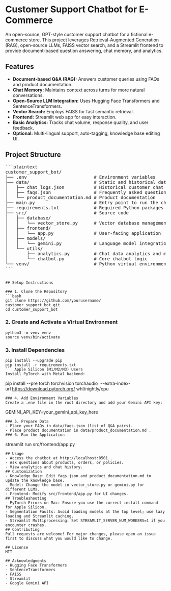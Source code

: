 # Customer Support Chatbot for E-Commerce

An open-source, GPT-style customer support chatbot for a fictional e-commerce store. This project leverages Retrieval-Augmented Generation (RAG), open-source LLMs, FAISS vector search, and a Streamlit frontend to provide document-based question answering, chat memory, and analytics.

## Features

- **Document-based Q&A (RAG):** Answers customer queries using FAQs and product documentation.
- **Chat Memory:** Maintains context across turns for more natural conversations.
- **Open-Source LLM Integration:** Uses Hugging Face Transformers and SentenceTransformers.
- **Vector Search:** Employs FAISS for fast semantic retrieval.
- **Frontend:** Streamlit web app for easy interaction.
- **Basic Analytics:** Tracks chat volume, response quality, and user feedback.
- **Optional:** Multi-lingual support, auto-tagging, knowledge base editing UI.

## Project Structure
<pre>
```plaintext
customer_support_bot/
├── .env                         # Environment variables
├── data/                        # Static and historical data sources
│   ├── chat_logs.json           # Historical customer chat logs
│   ├── faqs.json                # Frequently asked questions
│   └── product_documentation.md # Product documentation
├── main.py                      # Entry point to run the chatbot
├── requirements.txt             # Required Python packages
├── src/                         # Source code
│   ├── database/
│   │   └── vector_store.py      # Vector database management
│   ├── frontend/
│   │   └── app.py               # User-facing application
│   ├── models/
│   │   └── gemini.py            # Language model integration (e.g., Gemini/LLM)
│   └── utils/
│       ├── analytics.py         # Chat data analytics and metrics
│       └── chatbot.py           # Core chatbot logic
└── venv/                        # Python virtual environment (not versioned)
```
</pre>


```

## Setup Instructions

### 1. Clone the Repository
```bash
git clone https://github.com/yourusername/
customer_support_bot.git
cd customer_support_bot
```
### 2. Create and Activate a Virtual Environment
```
python3 -m venv venv
source venv/bin/activate
```
### 3. Install Dependencies
```
pip install --upgrade pip
pip install -r requirements.txt
``` Apple Silicon (M1/M2/M3) Users
Install PyTorch with Metal backend:

```
pip install --pre torch torchvision torchaudio 
--extra-index-url https://download.pytorch.org/
whl/nightly/cpu
```
### 4. Add Environment Variables
Create a .env file in the root directory and add your Gemini API key:

```
GEMINI_API_KEY=your_gemini_api_key_here
```
### 5. Prepare Data
- Place your FAQs in data/faqs.json (list of Q&A pairs).
- Place product documentation in data/product_documentation.md .
### 6. Run the Application
```
streamlit run src/frontend/app.py
```
## Usage
- Access the chatbot at http://localhost:8501 .
- Ask questions about products, orders, or policies.
- View analytics and chat history.
## Customization
- Knowledge Base: Edit faqs.json and product_documentation.md to update the knowledge base.
- Model: Change the model in vector_store.py or gemini.py for different LLMs.
- Frontend: Modify src/frontend/app.py for UI changes.
## Troubleshooting
- PyTorch Errors on Mac: Ensure you use the correct install command for Apple Silicon.
- Segmentation Faults: Avoid loading models at the top level; use lazy loading and Streamlit caching.
- Streamlit Multiprocessing: Set STREAMLIT_SERVER_NUM_WORKERS=1 if you encounter crashes.
## Contributing
Pull requests are welcome! For major changes, please open an issue first to discuss what you would like to change.

## License
MIT

## Acknowledgments
- Hugging Face Transformers
- SentenceTransformers
- FAISS
- Streamlit
- Google Gemini API
